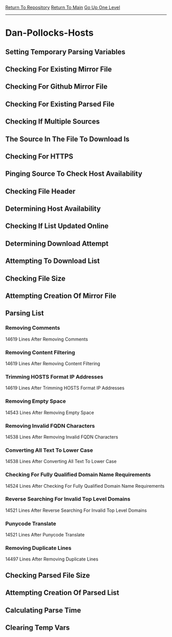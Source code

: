 [Return To Repository](https://github.com/deathbybandaid/piholeparser/)
[Return To Main](https://github.com/deathbybandaid/piholeparser/blob/master/RecentRunLogs/Mainlog.md)
[Go Up One Level](https://github.com/deathbybandaid/piholeparser/blob/master/RecentRunLogs/TopLevelScripts/30-Processing-External-Blacklists.md)
____________________________________
# Dan-Pollocks-Hosts
## Setting Temporary Parsing Variables
## Checking For Existing Mirror File
## Checking For Github Mirror File
## Checking For Existing Parsed File
## Checking If Multiple Sources
## The Source In The File To Download Is
## Checking For HTTPS
## Pinging Source To Check Host Availability
## Checking File Header
## Determining Host Availability
## Checking If List Updated Online
## Determining Download Attempt
## Attempting To Download List
## Checking File Size
## Attempting Creation Of Mirror File
## Parsing List
### Removing Comments
14619 Lines After Removing Comments
### Removing Content Filtering
14619 Lines After Removing Content Filtering
### Trimming HOSTS Format IP Addresses
14619 Lines After Trimming HOSTS Format IP Addresses
### Removing Empty Space
14543 Lines After Removing Empty Space
### Removing Invalid FQDN Characters
14538 Lines After Removing Invalid FQDN Characters
### Converting All Text To Lower Case
14538 Lines After Converting All Text To Lower Case
### Checking For Fully Qualified Domain Name Requirements
14524 Lines After Checking For Fully Qualified Domain Name Requirements
### Reverse Searching For Invalid Top Level Domains
14521 Lines After Reverse Searching For Invalid Top Level Domains
### Punycode Translate
14521 Lines After Punycode Translate
### Removing Duplicate Lines
14497 Lines After Removing Duplicate Lines
## Checking Parsed File Size
## Attempting Creation Of Parsed List
## Calculating Parse Time
## Clearing Temp Vars
